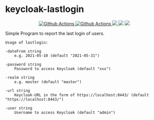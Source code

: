 # keycloak-lastlogin



<p align="center">
  <a href="https://github.com/christianwoehrle/keycloak-lastlogin/actions">
    <img src="https://img.shields.io/github/workflow/status/christianwoehrle/keycloak-lastlogin/goreleaser?style=flat-square" alt="Github Actions">
  </a>
<a href="https://godoc.org/github.com/christianwoehrle/keycloak-lastlogin">
    <img src="https://godoc.org/github.com/christianwoehrle/keycloak-lastlogin?status.svg" alt="Github Actions">
  </a>

  <a href="https://goreportcard.com/report/github.com/christianwoehrle/keycloak-lastlogin">
    <img src="https://goreportcard.com/badge/github.com/christianwoehrle/keycloak-lastlogin">
  </a>
  <img src="https://img.shields.io/github/go-mod/go-version/christianwoehrle/keycloak-lastlogin?style=flat-square">
  <a href="https://github.com/christianwoehrle/keycloak-lastlogin/releases">
    <img src="https://img.shields.io/github/release/christianwoehrle/keycloak-lastlogin/all.svg?style=flat-square">
  </a>
</p>

Simple Program to report the last login of users.

    Usage of lastlogin:

    -dateFrom string
        e.g. 2021-05-10 (default "2021-05-31")

    -password string
        Password to access Keycloak (default "xxx")

    -realm string
        e.g. master (default "master")

    -url string
        Keycloak-URL in the form of https://localhost:8443/ (default "https://localhost:8443/")

    -user string
        Username to access Keycloak (default "admin")




